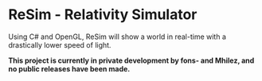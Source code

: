 ReSim - Relativity Simulator
=====

Using C# and OpenGL, ReSim will show a world in real-time with a drastically lower speed of light.

**This project is currently in private development by fons- and Mhilez, and no public releases have been made.**
